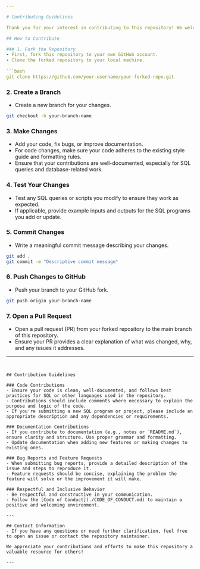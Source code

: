 ```yaml
---

# Contributing Guidelines

Thank you for your interest in contributing to this repository! We welcome contributions in the form of code, documentation, bug reports, and suggestions. To ensure a smooth process, please follow the guidelines below when contributing to this project.

## How to Contribute

### 1. Fork the Repository
- First, fork this repository to your own GitHub account.
- Clone the forked repository to your local machine.
  
```bash
git clone https://github.com/your-username/your-forked-repo.git
```

### 2. Create a Branch
- Create a new branch for your changes.
  
```bash
git checkout -b your-branch-name
```

### 3. Make Changes
- Add your code, fix bugs, or improve documentation.
- For code changes, make sure your code adheres to the existing style guide and formatting rules.
- Ensure that your contributions are well-documented, especially for SQL queries and database-related work.
  
### 4. Test Your Changes
- Test any SQL queries or scripts you modify to ensure they work as expected.
- If applicable, provide example inputs and outputs for the SQL programs you add or update.

### 5. Commit Changes
- Write a meaningful commit message describing your changes.
  
```bash
git add .
git commit -m "Descriptive commit message"
```

### 6. Push Changes to GitHub
- Push your branch to your GitHub fork.
  
```bash
git push origin your-branch-name
```

### 7. Open a Pull Request
- Open a pull request (PR) from your forked repository to the main branch of this repository.
- Ensure your PR provides a clear explanation of what was changed, why, and any issues it addresses.

---
```


## Contribution Guidelines

### Code Contributions
- Ensure your code is clean, well-documented, and follows best practices for SQL or other languages used in the repository.
- Contributions should include comments where necessary to explain the purpose and logic of the code.
- If you're submitting a new SQL program or project, please include an appropriate description and any dependencies or requirements.

### Documentation Contributions
- If you contribute to documentation (e.g., notes or `README.md`), ensure clarity and structure. Use proper grammar and formatting.
- Update documentation when adding new features or making changes to existing ones.

### Bug Reports and Feature Requests
- When submitting bug reports, provide a detailed description of the issue and steps to reproduce it.
- Feature requests should be concise, explaining the problem the feature will solve or the improvement it will make.

### Respectful and Inclusive Behavior
- Be respectful and constructive in your communication.
- Follow the [Code of Conduct](./CODE_OF_CONDUCT.md) to maintain a positive and welcoming environment.

---

## Contact Information
- If you have any questions or need further clarification, feel free to open an issue or contact the repository maintainer.

We appreciate your contributions and efforts to make this repository a valuable resource for others!

---


